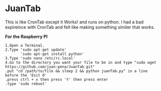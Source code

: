 # JuanTab
This is like CronTab except it Works! and runs on python. I had a bad expireince with CronTab and felt like making something similer that works.

**For the Raspberry PI**

	1.Open a Terminal.
	2.Type 'sudo apt-get update' 
  	       'sudo apt-get install python'
	3.Type 'sudo nano /etc/rc.local'
	4.Go to the directory you want your file to be in and type "sudo wget https://github.com/juan-pena/JuanTab.git"
	.put "cd /path/to/file && sleep 2 && python juanTab.py" in a line before the 'Exit 0'
	.press ctrl + x then press 'Y' then press enter
	.type 'sudo reboot'

